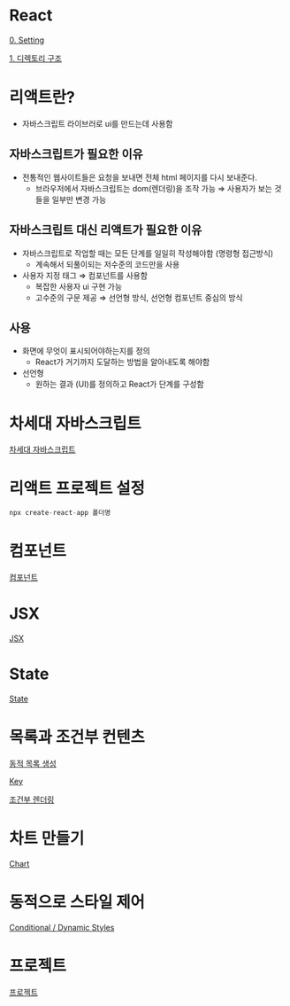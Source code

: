 # React

[0. Setting ](https://www.notion.so/0-Setting-1436c5cf92444d908e57225171f434de)

[1. 디렉토리 구조 ](https://www.notion.so/1-0aeb911aad4742b48f5ed0dd3355c3e6)

# 리액트란?

- 자바스크립트 라이브러로 ui를 만드는데 사용함

## 자바스크립트가 필요한 이유

- 전통적인 웹사이트들은 요청을 보내면 전체 html 페이지를 다시 보내준다.
    - 브라우저에서 자바스크립트는 dom(렌더링)을 조작 가능 ⇒ 사용자가 보는 것들을 일부만 변경 가능

## 자바스크립트 대신 리액트가 필요한 이유

- 자바스크립트로 작업할 때는 모든 단계를 일일히 작성해야함 (명령형 접근방식)
    - 계속해서 되풀이되는 저수준의 코드만을 사용
- 사용자 지정 태그 ⇒ 컴포넌트를 사용함
    - 복잡한 사용자 ui 구현 가능
    - 고수준의 구문 제공 ⇒ 선언형 방식, 선언형 컴포넌트 중심의 방식

## 사용

- 화면에 무엇이 표시되어야하는지를 정의
    - React가 거기까지 도달하는 방법을 알아내도록 해야함
- 선언형
    - 원하는 결과 (UI)를 정의하고 React가 단계를 구성함

# 차세대 자바스크립트

[차세대 자바스크립트 ](https://www.notion.so/dc4c6906738040f4b8cefb6dbe961b4a)

# 리액트 프로젝트 설정

```jsx
npx create-react-app 폴더명 
```

# 컴포넌트

[컴포넌트 ](https://www.notion.so/adfc19899005424e9896ee0a8ea8a872)

# JSX

[JSX](https://www.notion.so/JSX-0a5f9cfc0c174bb0ba01695a7e9ee0fd)

# State

[State ](https://www.notion.so/State-e518f9d048fa4d7eaa7068a534a53c6c)

# 목록과 조건부 컨텐츠

[동적 목록 생성 ](https://www.notion.so/1cace70722424c75a5e497fed5d5ddcc)

[Key](https://www.notion.so/Key-45376be87b8344b19e0becf887b5ce69)

[조건부 렌더링 ](https://www.notion.so/0e02477d937c409f8ea9757443b55d13)

# 차트 만들기

[Chart](https://www.notion.so/Chart-02a9a3ebfb8847879a433a27e7f79dbf)

# 동적으로 스타일 제어

[Conditional / Dynamic Styles ](https://www.notion.so/Conditional-Dynamic-Styles-b84eef11ce1f4f3280e72483a29262f9)

# 프로젝트

[프로젝트 ](https://www.notion.so/4fb324c386c8438c9096f168e9fa80bc)
